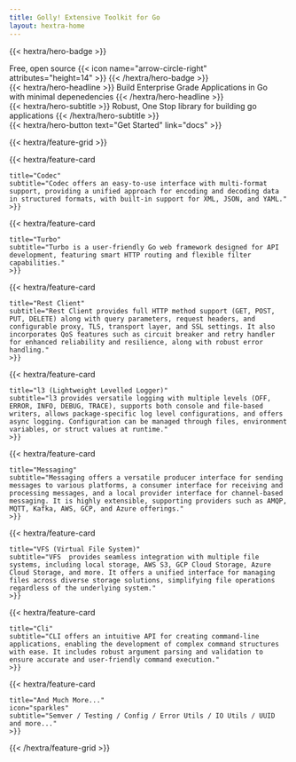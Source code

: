 ```yaml
---
title: Golly! Extensive Toolkit for Go
layout: hextra-home
---
```


{{< hextra/hero-badge >}}

  <div class="hx-w-2 hx-h-2 hx-rounded-full hx-bg-primary-400"></div>
  <span>Free, open source</span>
  {{< icon name="arrow-circle-right" attributes="height=14" >}}
{{< /hextra/hero-badge >}}

<div class="hx-mt-6 hx-mb-6">
{{< hextra/hero-headline >}}
  Build Enterprise Grade Applications in Go&nbsp;<br class="sm:hx-block hx-hidden" /> with minimal depenedencies
{{< /hextra/hero-headline >}}
</div>

<div class="hx-mb-12">
{{< hextra/hero-subtitle >}}
  Robust, One Stop library for building go applications
{{< /hextra/hero-subtitle >}}
</div>

<div class="hx-mb-6">
{{< hextra/hero-button text="Get Started" link="docs" >}}
</div>

<div class="hx-mt-6"></div>

{{< hextra/feature-grid >}}

{{< hextra/feature-card

    title="Codec"
    subtitle="Codec offers an easy-to-use interface with multi-format support, providing a unified approach for encoding and decoding data in structured formats, with built-in support for XML, JSON, and YAML." >}}

{{< hextra/feature-card

    title="Turbo"
    subtitle="Turbo is a user-friendly Go web framework designed for API development, featuring smart HTTP routing and flexible filter capabilities."
    >}}

{{< hextra/feature-card

    title="Rest Client"
    subtitle="Rest Client provides full HTTP method support (GET, POST, PUT, DELETE) along with query parameters, request headers, and configurable proxy, TLS, transport layer, and SSL settings. It also incorporates QoS features such as circuit breaker and retry handler for enhanced reliability and resilience, along with robust error handling."
    >}}

{{< hextra/feature-card

    title="l3 (Lightweight Levelled Logger)"
    subtitle="l3 provides versatile logging with multiple levels (OFF, ERROR, INFO, DEBUG, TRACE), supports both console and file-based writers, allows package-specific log level configurations, and offers async logging. Configuration can be managed through files, environment variables, or struct values at runtime."
    >}}

{{< hextra/feature-card

    title="Messaging"
    subtitle="Messaging offers a versatile producer interface for sending messages to various platforms, a consumer interface for receiving and processing messages, and a local provider interface for channel-based messaging. It is highly extensible, supporting providers such as AMQP, MQTT, Kafka, AWS, GCP, and Azure offerings."
    >}}

{{< hextra/feature-card

    title="VFS (Virtual File System)"
    subtitle="VFS  provides seamless integration with multiple file systems, including local storage, AWS S3, GCP Cloud Storage, Azure Cloud Storage, and more. It offers a unified interface for managing files across diverse storage solutions, simplifying file operations regardless of the underlying system."
    >}}

{{< hextra/feature-card

    title="Cli"
    subtitle="CLI offers an intuitive API for creating command-line applications, enabling the development of complex command structures with ease. It includes robust argument parsing and validation to ensure accurate and user-friendly command execution."
    >}}

{{< hextra/feature-card

    title="And Much More..."
    icon="sparkles"
    subtitle="Semver / Testing / Config / Error Utils / IO Utils / UUID and more..."
    >}}

{{< /hextra/feature-grid >}}
